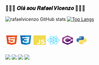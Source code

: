 ### 👨🏾‍💻 𝑶𝒍𝒂́ 𝒔𝒐𝒖 𝑹𝒂𝒇𝒂𝒆𝒍 𝑽𝒊𝒄𝒆𝒏𝒛𝒐 👨🏾‍💻

![rafaelvicenzo GitHub stats](https://github-readme-stats.vercel.app/api?username=rafaelvicenzo&show_icons=true&theme=dark)
[![Top Langs](https://github-readme-stats.vercel.app/api/top-langs/?username=rafaelvicenzo&layout=compact&langs_count=16&theme=dark)](https://github.com/anuraghazra/github-readme-stats)

<div style="display: inline_block"><br>
<img align="center" alt="Rafa-HTML" height="30" width="40" src="https://raw.githubusercontent.com/devicons/devicon/master/icons/html5/html5-original.svg">
<img align="center" alt="Rafa-CSS" height="30" width="40" src="https://raw.githubusercontent.com/devicons/devicon/master/icons/css3/css3-original.svg"> 
<img align="center" alt="Rafa-Js" height="30" width="40" src="https://raw.githubusercontent.com/devicons/devicon/master/icons/javascript/javascript-plain.svg">
<img align="center" alt="Rafa-React" height="30" width="40" src="https://raw.githubusercontent.com/devicons/devicon/master/icons/react/react-original.svg">
<img align="center" alt="Rafa-Csharp" height="30" width="40" src="https://raw.githubusercontent.com/devicons/devicon/master/icons/csharp/csharp-original.svg">
<img align="center" alt="Rafa-Python" height="30" width="40" src="https://raw.githubusercontent.com/devicons/devicon/master/icons/python/python-original.svg">
 <svg xmlns="http://www.w3.org/2000/svg" x="0px" y="0px" width="40" height="30" viewBox="0 0 48 48">
</svg>
</div>

##

<div>
<a href="https://www.instagram.com/rafaelvicenzo/" target="_blank"><img src="https://img.shields.io/badge/-Instagram-%23E4405F?style=for-the-badge&logo=instagram&logoColor=white" target="_blank"></a>
<a href="https://www.twitch.tv/fr0stzinhu" target="_blank"><img src="https://img.shields.io/badge/Twitch-9146FF?style=for-the-badge&logo=twitch&logoColor=white" target="_blank"></a>
<a href ="mailto:rafaellordes.lordes@gmail.com"><img src="https://img.shields.io/badge/-Gmail-%23333?style=for-the-badge&logo=gmail&logoColor=white" target="_blank"></a>
<a href="https://https://www.linkedin.com/in/rafael-vicenzo-11824321b/" target="_blank"><img src="https://img.shields.io/badge/-LinkedIn-%230077B5?style=for-the-badge&logo=linkedin&logoColor=white" target="_blank"></a> 
</div>
 
